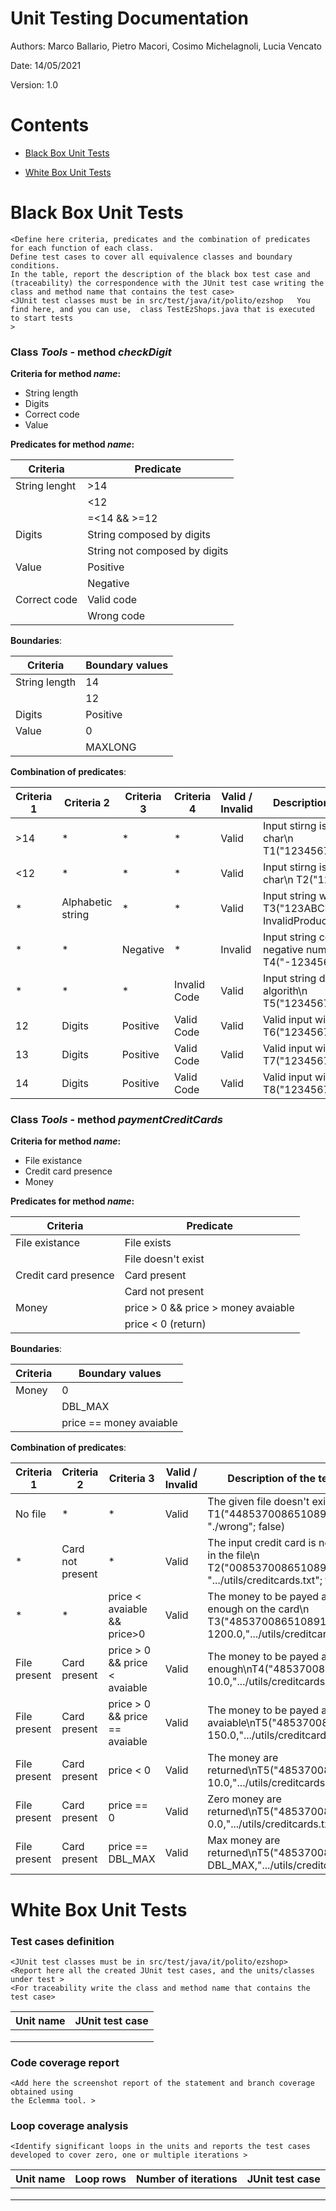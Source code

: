 # Unit Testing Documentation

Authors: Marco Ballario, Pietro Macori, Cosimo Michelagnoli, Lucia Vencato

Date: 14/05/2021

Version: 1.0

# Contents

- [Black Box Unit Tests](#black-box-unit-tests)




- [White Box Unit Tests](#white-box-unit-tests)


# Black Box Unit Tests

    <Define here criteria, predicates and the combination of predicates for each function of each class.
    Define test cases to cover all equivalence classes and boundary conditions.
    In the table, report the description of the black box test case and (traceability) the correspondence with the JUnit test case writing the 
    class and method name that contains the test case>
    <JUnit test classes must be in src/test/java/it/polito/ezshop   You find here, and you can use,  class TestEzShops.java that is executed  
    to start tests
    >

 ### **Class *Tools* - method *checkDigit***



**Criteria for method *name*:**
	

 - String length
 - Digits
 - Correct code
 - Value



**Predicates for method *name*:**

| Criteria | Predicate |
| -------- | --------- |
|    String lenght      |     >14      |
|          |     <12      |
|          |      =<14 && >=12     |
|    Digits      |     String composed by digits       |
|          |     String not composed by digits       |
|    Value      |     Positive      |
|          |     Negative     |
|    Correct code      |     Valid code      |
|          |     Wrong code     |






**Boundaries**:

| Criteria | Boundary values |
| -------- | --------------- |
|    String length      |          14       |
|          |       12          |
|     Digits     |         Positive        |
|     Value     |         0        |
|               |         MAXLONG          |



**Combination of predicates**:


| Criteria 1 | Criteria 2 | Criteria 3 | Criteria 4 | Valid / Invalid | Description of the test case | JUnit test case |
|------------|------------|------------|------------|---------------- |------------------------------|-----------------|
| >14 | * | * | * | Valid | Input stirng is longer than 14 char\n T1("123456789012345"; false) | testMore14() |
| <12 | * | * | * | Valid | Input stirng is smaller than 12 char\n T2("123456789"; false) | testLess12() |
| *| Alphabetic string|*|*| Valid|Input string with alphabet char\n T3("123ABCDEFT322"; InvalidProductCodeException);|testAlphabetInput()|
| * | * | Negative |*|Invalid| Input string composed by negative number\n T4("-12345678901234";false);|testNegative()|
| *| *| * | Invalid Code | Valid| Input string doesn't satisfy the algorith\n T5("12345678901232"; false) |testInvalidCode()|
| 12 | Digits |Positive|Valid Code| Valid| Valid input with lenght 12\n T6("123456789012";true) |test12Digits()|
| 13 | Digits |Positive|Valid Code| Valid| Valid input with lenght 13\n T7("1234567890111";true) |test13Digits()|
| 14 | Digits |Positive|Valid Code| Valid| Valid input with lenght 14\n T8("12345678901231";true) |test14Digits()|






### **Class *Tools* - method *paymentCreditCards***



**Criteria for method *name*:**
	

 - File existance
 - Credit card presence
 - Money



**Predicates for method *name*:**

| Criteria | Predicate |
| -------- | --------- |
| File existance | File exists |
|  | File doesn't exist|
| Credit card presence | Card present |
| | Card not present|
| Money  | price > 0 && price > money avaiable|
| | price < 0 (return) |






**Boundaries**:

| Criteria | Boundary values |
| -------- | --------------- |
| Money| 0 |
||DBL_MAX|
|| price == money avaiable|



**Combination of predicates**:


| Criteria 1 | Criteria 2 | Criteria 3 | Valid / Invalid | Description of the test case | JUnit test case |
|------------|------------|------------|---------------- |------------------------------|-----------------|
| No file| * | * | Valid | The given file doesn't exist\n T1("4485370086510891", 12.2, "./wrong"; false) | testNoFile() |
| * | Card not present | * | Valid | The input credit card is not present in the file\n T2("0085370086510891", 21.2, ".../utils/creditcards.txt"; false)| testNoCard() |
| * | * | price < avaiable && price>0 | Valid | The money to be payed are not enough on the card\n T3("485370086510891", 1200.0,".../utils/creditcards.txt") | testNoMoney() |
| File present | Card present | price > 0 && price < avaiable |Valid | The money to be payed are enough\nT4("485370086510891", 10.0,".../utils/creditcards.txt") | testMoneyAvaiable() |
| File present | Card present | price > 0 && price == avaiable |Valid | The money to be payed are equal to avaiable\nT5("485370086510891", 150.0,".../utils/creditcards.txt") | testMoneyEqual() |
| File present | Card present | price < 0  |Valid | The money are returned\nT5("485370086510891", 10.0,".../utils/creditcards.txt") | testReturnMoney() |
| File present | Card present | price == 0  |Valid | Zero money are returned\nT5("485370086510891", 0.0,".../utils/creditcards.txt") | testZeroMoney() |
| File present | Card present | price == DBL_MAX  |Valid | Max money are returned\nT5("485370086510891", DBL_MAX,".../utils/creditcards.txt") | testMaxMoney() |




# White Box Unit Tests

### Test cases definition
    
    <JUnit test classes must be in src/test/java/it/polito/ezshop>
    <Report here all the created JUnit test cases, and the units/classes under test >
    <For traceability write the class and method name that contains the test case>


| Unit name | JUnit test case |
|--|--|
|||
|||
||||

### Code coverage report

    <Add here the screenshot report of the statement and branch coverage obtained using
    the Eclemma tool. >


### Loop coverage analysis

    <Identify significant loops in the units and reports the test cases
    developed to cover zero, one or multiple iterations >

|Unit name | Loop rows | Number of iterations | JUnit test case |
|---|---|---|---|
|||||
|||||
||||||



